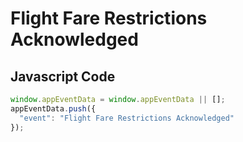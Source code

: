 # Flight Fare Restrictions Acknowledged

### 

## Javascript Code
```js
window.appEventData = window.appEventData || [];
appEventData.push({
  "event": "Flight Fare Restrictions Acknowledged"
});
```







